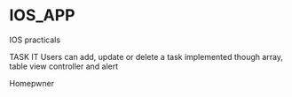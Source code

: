 # IOS_APP
IOS practicals 

TASK IT 
Users can add, update or delete a task 
implemented though array, table view controller and alert

Homepwner 
